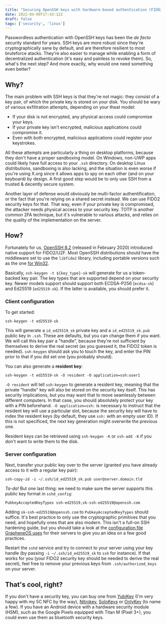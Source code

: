 ```yaml
---
title: "Securing OpenSSH keys with hardware-based authentication (FIDO2)"
date: 2022-04-09T17:43:12Z
draft: false
tags: ['security', 'linux']
---
```


Passwordless authentication with OpenSSH keys has been the *de facto* security standard for years. SSH keys are more robust since they're cryptographically sane by default, and are therefore resilient to most bruteforce atacks. They're also easier to manage while enabling a form of decentralized authentication (it's easy and painless to revoke them). So, what's the next step? And more exactly, why would one need something even better?


## Why?

The main problem with SSH keys is that they're not magic: they consist of a key pair, of which the private key is stored on your disk. You should be wary of various exfiltration attempts, depending on your theat model:

- If your disk is not encrypted, any physical access could compromise your keys.
- If your private key isn't encrypted, malicious applications could compromise it.
- Even with both encrypted, malicious applications could register your keystrokes.

All these attempts are particularly a thing on desktop platforms, because they don't have a proper sandboxing model. On Windows, non-UWP apps could likely have full access to your `.ssh` directory. On desktop Linux distributions, sandboxing is also lacking, and the situation is even worse if you're using X.org since it allows apps to spy on each other (and on your keyboard) by design. A first good step would be to only use SSH from a trusted & decently secure system.

Another layer of defense would obviously be multi-factor authentification, or the fact that you're relying on a shared secret instead. We can use FIDO2 security keys for that. That way, even if your private key is compromised, the attacker needs physical access to your security key. TOTP is another common 2FA technique, but it's vulnerable to various attacks, and relies on the quality of the implementation on the server.


## How?

Fortunately for us, [OpenSSH 8.2](https://www.openssh.com/txt/release-8.2) (released in February 2020) introduced native support for FIDO2/U2F. Most OpenSSH distributions should have the middleware set to use the `libfido2` library, including portable versions such as the one [for Win32](https://github.com/PowerShell/Win32-OpenSSH).

Basically, `ssh-keygen -t ${key_type}-sk` will generate for us a token-backed key pair. The key types that are supported depend on your security key. Newer models support should support both ECDSA-P256 (`ecdsa-sk`) and Ed25519 (`ed25519-sk`). If the latter is available, you should prefer it.

### Client configuration
To get started:

```
ssh-keygen -t ed25519-sk
```

This will generate a `id_ed25519_sk` private key and a `id_ed25519_sk.pub` public key in `.ssh`. These are defaults, but you can change them if you want. We will call this key pair a "handle", because they're not sufficient by themselves to derive the real secret (as you guessed it, the FIDO2 token is needed). `ssh-keygen` should ask you to touch the key, and enter the PIN prior to that if you did set one (you probably should).

You can also generate a **resident key**:

```
ssh-keygen -t ed25519-sk -O resident -O application=ssh:user1
```

`-O resident` will tell `ssh-keygen` to generate a resident key, meaning that the private "handle" key will also be stored on the security key itself. This has security implications, but you may want that to move seamlessly between different computers. In that case, you should absolutely protect your key with a PIN beforehand. `-O application=ssh:` is necessary to instruct that the resident key will use a particular slot, because the security key will have to index the resident keys (by default, they use `ssh:` with an empty user ID). If this is not specificed, the next key generation might overwrite the previous one.

Resident keys can be retrieved using `ssh-keygen -K` or `ssh-add -K` if you don't want to write them to the disk.

### Server configuration
Next, transfer your public key over to the server (granted you have already access to it with a regular key pair):

```
ssh-copy-id -i ~/.ssh/id_ed25519_sk.pub user@server.domain.tld
```

*Ta-da!* But one last thing: we need to make sure the server supports this public key format in `sshd_config`:

```
PubkeyAcceptedKeyTypes ssh-ed25519,sk-ssh-ed25519@openssh.com
```

Adding `sk-ssh-ed25519@openssh.com` to `PubkeyAcceptedKeyTypes` should suffice. It's best practice to only use the cryptographic primitives that you need, and hopefully ones that are also modern. This isn't a full-on SSH hardening guide, but you should take a look at the [configuration file GrapheneOS uses](https://github.com/GrapheneOS/infrastructure/blob/main/sshd_config) for their servers to give you an idea on a few good practices.

Restart the `sshd` service and try to connect to your server using your key handle (by passing `-i ~/.ssh/id_ed25519_sk` to `ssh` for instance). If that works for you (your FIDO2 security key should be needed to derive the real secret), feel free to remove your previous keys from `.ssh/authorized_keys` on your server.

## That's cool, right?
If you don't have a security key, you can buy one from [YubiKey](https://www.yubico.com/fr/store/) (I'm very happy with my 5C NFC by the way), [Nitrokey](https://www.nitrokey.com/), [SoloKeys](https://solokeys.com/) or [OnlyKey](https://onlykey.io/) (to name a few). If you have an Android device with a hardware security module (HSM), such as the Google Pixels equipped with Titan M (Pixel 3+), you could even use them as bluetooth security keys.